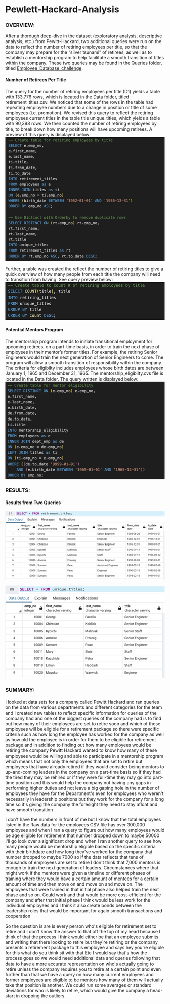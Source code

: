 # Pewlett-Hackard-Analysis

### OVERVIEW: 
After a thorough deep-dive in the dataset (exploratory analysis, descriptive analysis, etc.) from Pewitt-Hackard, two additional queries were run on the data to reflect the number of retiring employees per title, so that the company may prepare for the “silver tsunami” of retirees, as well as to establish a mentorship program to help facilitate a smooth transition of titles within the company. These two queries may be found in the Queries folder, titled [Employee_Database_challenge](path/to/Employee_Database_challenge.sql).

#### Number of Retirees Per Title
The query for the number of retiring employees per title (D1) yields a table with 133,776 rows, which is located in the Data folder, titled retirement_titles.csv. We noticed that some of the rows in the table had repeating employee numbers due to a change in position or title of some employees (i.e. promotion). We revised this query to reflect the retiring employees current titles in the table title unique_titles, which yields a table with 90,398 rows. We then counted the number of retiring employees by title, to break down how many positions will have upcoming retirees. A preview of this query is displayed below: 
![alt text](Images/retirees_per_title.png)

Further, a table was created the reflect the number of retiring titles to give a quick overview of how many people from each title the company will need to transition from having. See query preview below:
![alt text](Images/retiring_titles.png)

#### Potential Mentors Program
The mentorship program intends to initiate transitional employment for upcoming retirees, on a part-time basis, in order to train the next phase of employees in their mentor’s former titles. For example, the retiring Senior Engineers would train the next generation of Senior Engineers to come. The program will allow a smooth transition of responsibility within the company. The criteria for eligibilty includes employees whose birth dates are between January 1, 1965 and December 31, 1965. The mentorship_eligibilty.cvs file is located in the Data folder. The query written is displayed below:
![alt text](Images/eligible_mentors.png)

### RESULTS:
#### Results from Two Queries
![alt text](Images/retirement-titles-table.png)

![alt text](Images/unique-titles-table.png)


### SUMMARY:
####
I looked at data sets for a company called Pewitt Hackard and ran queries on the data from various departments and different categories for the team and I created new tables to reflect specific information for queries of the company had and one of the biggest queries of the company had is to find out how many of their employees are set to retire soon and which of those employees will be eligible for a retirement package so there were specific criteria such as how long the employee has worked for the company as well as how old the employee is in order for them to be eligible for retirement package and in addition to finding out how many employees would be retiring the company Pewitt Hackard wanted to know how many of these employees would be willing and able to participate in a mentorship program which means that not only the employees that are set to retire but employees that have already retired if they would consider being mentors to up-and-coming leaders in the company on a part-time basis so if they had the tired they may be rehired or if they were full-time they may go into part-time position and this would help the company not having any gaps in performing higher duties and not leave a big gaping hole in the number of employees they have for the Department's even for employees who weren't necessarily in leadership positions but they work for the company for a long time so it's giving the company the foresight they need to stay afloat and have smooth transition

I don't have the numbers in front of me but I know that the total employees listed in the Raw data for the employees CSV file has over 300,000 employees and when I ran a query to figure out how many employees would be age eligible for retirement that number dropped down to maybe 50000 I'll go look over a significant drop and when I ran another query to see how many people would be mentorship eligible based on the specific criteria with their birthdate and how long they've worked for the company that number dropped to maybe 7000 so if the data reflects that tens of thousands of employees are set to retire I don't think that 7,000 mentors is enough to train the next generation of leaders. Circumstances where that might work if the mentors were given a timeline or different phases of training where they would have a certain amount of mentees for a certain amount of time and then move on and move on and move on. The employees that were trained in that initial phase also helped train the next phase and so on. Could work and that would be more cost-efficient for the company and after that initial phase I think would be less work for the individual employees and I think it also create bonds between the leadership roles that would be important for again smooth transactions and cooperation 

So the question is are is every person who's eligible for retirement set to retire and I don't know the answer to that off the top of my head because I think of that the process I think would either be that an employee submits and writing that there looking to retire but they're retiring or the company presents a retirement package to this employee and says hey you're eligible for this what do you think sit with that Etc I would say that's how the process goes so we would need additional data and queries following that data to have a more accurate representation on who's actually going to retire unless the company requires you to retire at a certain point and even further than that we have a query on how many current employees and former employees are eligible to be mentors how many of them will actually take that position is another. We could run some averages or standard deviations for who is likely to retire, which would give the company a head-start in dropping the outliers.
